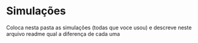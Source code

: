 # Simulações

Coloca nesta pasta as simulações (todas que voce usou) e descreve neste arquivo readme qual a diferença de cada uma